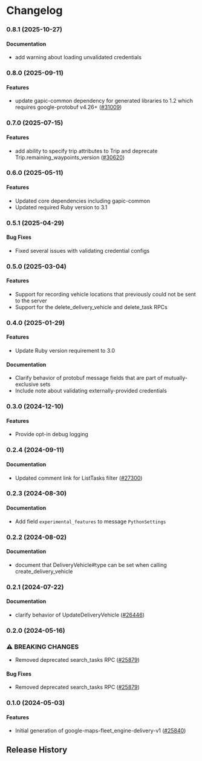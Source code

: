 # Changelog

### 0.8.1 (2025-10-27)

#### Documentation

* add warning about loading unvalidated credentials 

### 0.8.0 (2025-09-11)

#### Features

* update gapic-common dependency for generated libraries to 1.2 which requires google-protobuf v4.26+ ([#31009](https://github.com/googleapis/google-cloud-ruby/issues/31009)) 

### 0.7.0 (2025-07-15)

#### Features

* add ability to specify trip attributes to Trip and deprecate Trip.remaining_waypoints_version ([#30620](https://github.com/googleapis/google-cloud-ruby/issues/30620)) 

### 0.6.0 (2025-05-11)

#### Features

* Updated core dependencies including gapic-common 
* Updated required Ruby version to 3.1 

### 0.5.1 (2025-04-29)

#### Bug Fixes

* Fixed several issues with validating credential configs 

### 0.5.0 (2025-03-04)

#### Features

* Support for recording vehicle locations that previously could not be sent to the server 
* Support for the delete_delivery_vehicle and delete_task RPCs 

### 0.4.0 (2025-01-29)

#### Features

* Update Ruby version requirement to 3.0 
#### Documentation

* Clarify behavior of protobuf message fields that are part of mutually-exclusive sets 
* Include note about validating externally-provided credentials 

### 0.3.0 (2024-12-10)

#### Features

* Provide opt-in debug logging 

### 0.2.4 (2024-09-11)

#### Documentation

* Updated comment link for ListTasks filter ([#27300](https://github.com/googleapis/google-cloud-ruby/issues/27300)) 

### 0.2.3 (2024-08-30)

#### Documentation

* Add field `experimental_features` to message `PythonSettings` 

### 0.2.2 (2024-08-02)

#### Documentation

* document that DeliveryVehicle#type can be set when calling create_delivery_vehicle 

### 0.2.1 (2024-07-22)

#### Documentation

* clarify behavior of UpdateDeliveryVehicle ([#26446](https://github.com/googleapis/google-cloud-ruby/issues/26446)) 

### 0.2.0 (2024-05-16)

### ⚠ BREAKING CHANGES

* Removed deprecated search_tasks RPC ([#25879](https://github.com/googleapis/google-cloud-ruby/issues/25879))

#### Bug Fixes

* Removed deprecated search_tasks RPC ([#25879](https://github.com/googleapis/google-cloud-ruby/issues/25879)) 

### 0.1.0 (2024-05-03)

#### Features

* Initial generation of google-maps-fleet_engine-delivery-v1 ([#25840](https://github.com/googleapis/google-cloud-ruby/issues/25840)) 

## Release History
